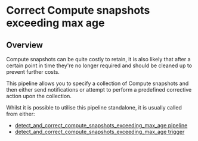 # Correct Compute snapshots exceeding max age

## Overview

Compute snapshots can be quite costly to retain, it is also likely that after a certain point in time they're no longer required and should be cleaned up to prevent further costs.

This pipeline allows you to specify a collection of Compute snapshots and then either send notifications or attempt to perform a predefined corrective action upon the collection.

Whilst it is possible to utilise this pipeline standalone, it is usually called from either:
- [detect_and_correct_compute_snapshots_exceeding_max_age pipeline](https://hub.flowpipe.io/mods/turbot/gcp_thrifty/pipelines/gcp_thrifty.pipeline.detect_and_correct_compute_snapshots_exceeding_max_age)
- [detect_and_correct_compute_snapshots_exceeding_max_age trigger](https://hub.flowpipe.io/mods/turbot/gcp_thrifty/triggers/gcp_thrifty.trigger.query.detect_and_correct_compute_snapshots_exceeding_max_age)